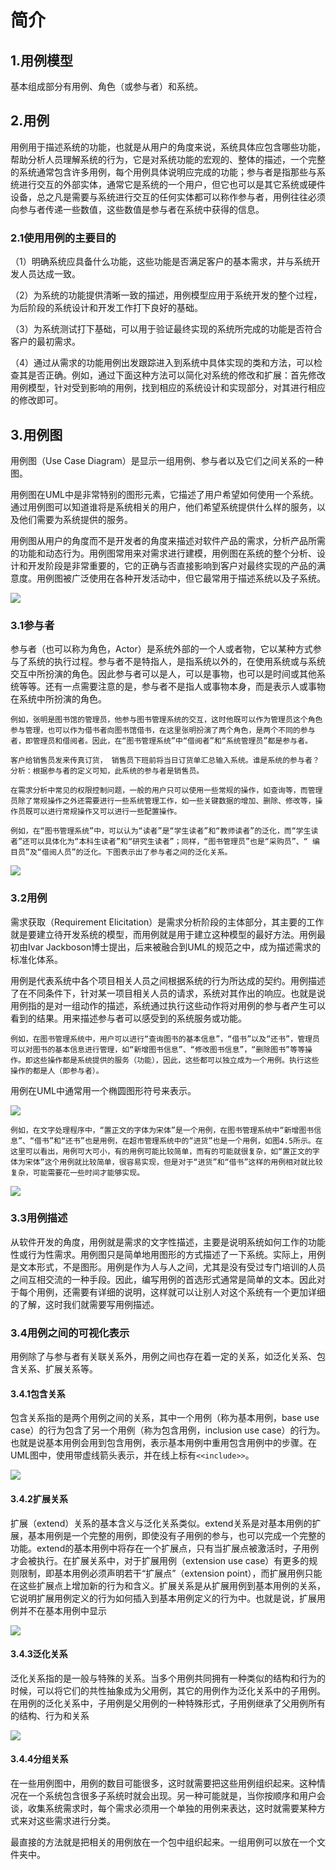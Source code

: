 # 简介

## 1.用例模型

基本组成部分有用例、角色（或参与者）和系统。

## 2.用例

用例用于描述系统的功能，也就是从用户的角度来说，系统具体应包含哪些功能，帮助分析人员理解系统的行为，它是对系统功能的宏观的、整体的描述，一个完整的系统通常包含许多用例，每个用例具体说明应完成的功能；参与者是指那些与系统进行交互的外部实体，通常它是系统的一个用户，但它也可以是其它系统或硬件设备，总之凡是需要与系统进行交互的任何实体都可以称作参与者，用例往往必须向参与者传递一些数值，这些数值是参与者在系统中获得的信息。

### 2.1使用用例的主要目的

（1）明确系统应具备什么功能，这些功能是否满足客户的基本需求，并与系统开发人员达成一致。

（2）为系统的功能提供清晰一致的描述，用例模型应用于系统开发的整个过程，为后阶段的系统设计和开发工作打下良好的基础。

（3）为系统测试打下基础，可以用于验证最终实现的系统所完成的功能是否符合客户的最初需求。

（4）通过从需求的功能用例出发跟踪进入到系统中具体实现的类和方法，可以检查其是否正确。例如，通过下面这种方法可以简化对系统的修改和扩展：首先修改用例模型，针对受到影响的用例，找到相应的系统设计和实现部分，对其进行相应的修改即可。 

## 3.用例图

用例图（Use Case Diagram）是显示一组用例、参与者以及它们之间关系的一种图。 

用例图在UML中是非常特别的图形元素，它描述了用户希望如何使用一个系统。通过用例图可以知道谁将是系统相关的用户，他们希望系统提供什么样的服务，以及他们需要为系统提供的服务。

用例图从用户的角度而不是开发者的角度来描述对软件产品的需求，分析产品所需的功能和动态行为。用例图常用来对需求进行建模，用例图在系统的整个分析、设计和开发阶段是非常重要的，它的正确与否直接影响到客户对最终实现的产品的满意度。用例图被广泛使用在各种开发活动中，但它最常用于描述系统以及子系统。

![](https://raw.githubusercontent.com/ZanderZhao/images/master/img2019/20191015195031.png)



### 3.1参与者

参与者（也可以称为角色，Actor）是系统外部的一个人或者物，它以某种方式参与了系统的执行过程。参与者不是特指人，是指系统以外的，在使用系统或与系统交互中所扮演的角色。因此参与者可以是人，可以是事物，也可以是时间或其他系统等等。还有一点需要注意的是，参与者不是指人或事物本身，而是表示人或事物在系统中所扮演的角色。

```
例如，张明是图书馆的管理员，他参与图书管理系统的交互，这时他既可以作为管理员这个角色参与管理，也可以作为借书者向图书馆借书，在这里张明扮演了两个角色，是两个不同的参与者，即管理员和借阅者。因此，在“图书管理系统”中“借阅者”和“系统管理员”都是参与者。
```

```
客户给销售员发来传真订货， 销售员下班前将当日订货单汇总输入系统。谁是系统的参与者？
分析：根据参与者的定义可知，此系统的参与者是销售员。
```

```
在需求分析中常见的权限控制问题，一般的用户只可以使用一些常规的操作，如查询等，而管理员除了常规操作之外还需要进行一些系统管理工作，如一些关键数据的增加、删除、修改等，操作员既可以进行常规操作又可以进行一些配置操作。
```

```
例如，在“图书管理系统”中，可以认为“读者”是“学生读者”和“教师读者”的泛化，而“学生读者”还可以具体化为“本科生读者”和“研究生读者”；同样，“图书管理员”也是“采购员”、“ 编目员”及“借阅人员”的泛化。下图表示出了参与者之间的泛化关系。 

```

![](https://raw.githubusercontent.com/ZanderZhao/images/master/img2019/20191015195504.png)



### 3.2用例

需求获取（Requirement Elicitation）是需求分析阶段的主体部分，其主要的工作就是要建立待开发系统的模型，而用例就是用于建立这种模型的最好方法。用例最初由Ivar Jackboson博士提出，后来被融合到UML的规范之中，成为描述需求的标准化体系。

用例是代表系统中各个项目相关人员之间根据系统的行为所达成的契约。用例描述了在不同条件下，针对某一项目相关人员的请求，系统对其作出的响应。也就是说用例指的是对一组动作的描述，系统通过执行这些动作将对用例的参与者产生可以看到的结果。用来描述参与者可以感受到的系统服务或功能。 

```
例如，在图书管理系统中，用户可以进行“查询图书的基本信息”，“借书”以及“还书”，管理员可以对图书的基本信息进行管理，如“新增图书信息”、“修改图书信息”，“删除图书”等等操作。即这些操作都是系统提供的服务（功能），因此，这些都可以独立成为一个用例。执行这些操作的都是人（即参与者）。
```

用例在UML中通常用一个椭圆图形符号来表示。

![](https://raw.githubusercontent.com/ZanderZhao/images/master/img2019/20191015195729.png)



```
例如，在文字处理程序中，“置正文的字体为宋体”是一个用例，在图书管理系统中“新增图书信息”、“借书”和“还书”也是用例，在超市管理系统中的“进货”也是一个用例，如图4.5所示。在这里可以看出，用例可大可小，有的用例可能比较简单，而有的可能就很复杂，如“置正文的字体为宋体”这个用例就比较简单，很容易实现，但是对于“进货”和“借书”这样的用例相对就比较复杂，可能需要花一些时间才能够实现。 
```

![](https://raw.githubusercontent.com/ZanderZhao/images/master/img2019/20191015195830.png)



### 3.3用例描述

从软件开发的角度，用例就是需求的文字性描述，主要是说明系统如何工作的功能性或行为性需求。用例图只是简单地用图形的方式描述了一下系统。实际上，用例是文本形式，不是图形。用例是作为人与人之间，尤其是没有受过专门培训的人员之间互相交流的一种手段。因此，编写用例的首选形式通常是简单的文本。因此对于每个用例，还需要有详细的说明，这样就可以让别人对这个系统有一个更加详细的了解，这时我们就需要写用例描述。

### 3.4用例之间的可视化表示

用例除了与参与者有关联关系外，用例之间也存在着一定的关系，如泛化关系、包含关系、扩展关系等。

#### 3.4.1包含关系

包含关系指的是两个用例之间的关系，其中一个用例（称为基本用例，base use case）的行为包含了另一个用例（称为包含用例，inclusion use case）的行为。也就是说基本用例会用到包含用例，表示基本用例中重用包含用例中的步骤。在UML图中，使用带虚线箭头表示，并在线上标有`<<include>>`。

![](https://raw.githubusercontent.com/ZanderZhao/images/master/img2019/20191015200357.png)

#### 3.4.2扩展关系

扩展（extend）关系的基本含义与泛化关系类似。extend关系是对基本用例的扩展，基本用例是一个完整的用例，即使没有子用例的参与，也可以完成一个完整的功能。extend的基本用例中将存在一个扩展点，只有当扩展点被激活时，子用例才会被执行。在扩展关系中，对于扩展用例（extension use case）有更多的规则限制，即基本用例必须声明若干“扩展点”（extension point），而扩展用例只能在这些扩展点上增加新的行为和含义。扩展关系是从扩展用例到基本用例的关系，它说明扩展用例定义的行为如何插入到基本用例定义的行为中。也就是说，扩展用例并不在基本用例中显示

![](https://raw.githubusercontent.com/ZanderZhao/images/master/img2019/20191015200544.png)

#### 3.4.3泛化关系

泛化关系指的是一般与特殊的关系。当多个用例共同拥有一种类似的结构和行为的时候，可以将它们的共性抽象成为父用例，其它的用例作为泛化关系中的子用例。在用例的泛化关系中，子用例是父用例的一种特殊形式，子用例继承了父用例所有的结构、行为和关系

![](https://raw.githubusercontent.com/ZanderZhao/images/master/img2019/20191015200736.png)

#### 3.4.4分组关系

在一些用例图中，用例的数目可能很多，这时就需要把这些用例组织起来。这种情况在一个系统包含很多子系统时就会出现。另一种可能就是，当你按顺序和用户会谈，收集系统需求时，每个需求必须用一个单独的用例来表达，这时就需要某种方式来对这些需求进行分类。

最直接的方法就是把相关的用例放在一个包中组织起来。一组用例可以放在一个文件夹中。













